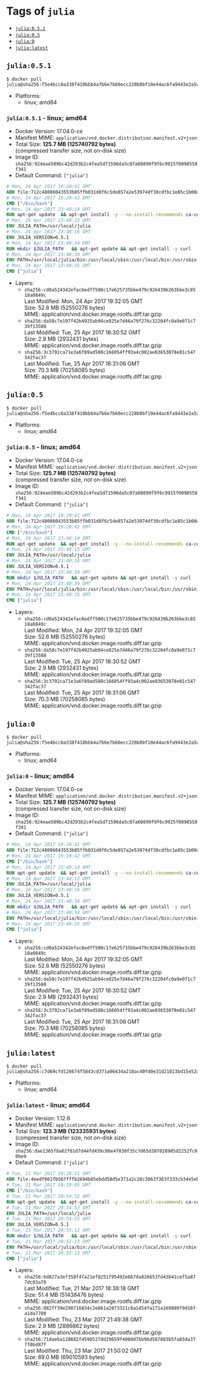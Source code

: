 <!-- THIS FILE IS GENERATED VIA './update-remote.sh' -->

# Tags of `julia`

-	[`julia:0.5.1`](#julia051)
-	[`julia:0.5`](#julia05)
-	[`julia:0`](#julia0)
-	[`julia:latest`](#julialatest)

## `julia:0.5.1`

```console
$ docker pull julia@sha256:f5e4bcc6a338f410bbb4a7b6e7b60ecc228b0bf10e44ac6fa9443e2a5af190e5
```

-	Platforms:
	-	linux; amd64

### `julia:0.5.1` - linux; amd64

-	Docker Version: 17.04.0-ce
-	Manifest MIME: `application/vnd.docker.distribution.manifest.v2+json`
-	Total Size: **125.7 MB (125740792 bytes)**  
	(compressed transfer size, not on-disk size)
-	Image ID: `sha256:924eae509bc42d293b2c4fea5d71596da5c07a60899f9f6c9915f0098558f341`
-	Default Command: `["julia"]`

```dockerfile
# Mon, 24 Apr 2017 19:20:41 GMT
ADD file:712c48086043553b85ffb031d8f6c5de857a2e53974df30cdfbc1e85c1b00a25 in / 
# Mon, 24 Apr 2017 19:20:42 GMT
CMD ["/bin/bash"]
# Mon, 24 Apr 2017 23:40:14 GMT
RUN apt-get update 	&& apt-get install -y --no-install-recommends ca-certificates 	&& rm -rf /var/lib/apt/lists/*
# Mon, 24 Apr 2017 23:40:15 GMT
ENV JULIA_PATH=/usr/local/julia
# Mon, 24 Apr 2017 23:40:16 GMT
ENV JULIA_VERSION=0.5.1
# Mon, 24 Apr 2017 23:40:34 GMT
RUN mkdir $JULIA_PATH 	&& apt-get update && apt-get install -y curl 	&& curl -sSL "https://julialang.s3.amazonaws.com/bin/linux/x64/${JULIA_VERSION%[.-]*}/julia-${JULIA_VERSION}-linux-x86_64.tar.gz" -o julia.tar.gz 	&& curl -sSL "https://julialang.s3.amazonaws.com/bin/linux/x64/${JULIA_VERSION%[.-]*}/julia-${JULIA_VERSION}-linux-x86_64.tar.gz.asc" -o julia.tar.gz.asc 	&& export GNUPGHOME="$(mktemp -d)" 	&& gpg --keyserver ha.pool.sks-keyservers.net --recv-keys 3673DF529D9049477F76B37566E3C7DC03D6E495 	&& gpg --batch --verify julia.tar.gz.asc julia.tar.gz 	&& rm -r "$GNUPGHOME" julia.tar.gz.asc 	&& tar -xzf julia.tar.gz -C $JULIA_PATH --strip-components 1 	&& rm -rf /var/lib/apt/lists/* julia.tar.gz*
# Mon, 24 Apr 2017 23:40:34 GMT
ENV PATH=/usr/local/julia/bin:/usr/local/sbin:/usr/local/bin:/usr/sbin:/usr/bin:/sbin:/bin
# Mon, 24 Apr 2017 23:40:35 GMT
CMD ["julia"]
```

-	Layers:
	-	`sha256:cd0a524342efac6edff500c17e625735bbe479c926439b263bbe3c8518a0849c`  
		Last Modified: Mon, 24 Apr 2017 19:32:05 GMT  
		Size: 52.6 MB (52550276 bytes)  
		MIME: application/vnd.docker.image.rootfs.diff.tar.gzip
	-	`sha256:da58c7e197f42b4925ab94ce825e7d46a79f276c32204fc0a9e071c739f13588`  
		Last Modified: Tue, 25 Apr 2017 18:30:52 GMT  
		Size: 2.9 MB (2932431 bytes)  
		MIME: application/vnd.docker.image.rootfs.diff.tar.gzip
	-	`sha256:3c3792ca71e3a6f89ad588c166054ff93a4c002ae03653078e01c547342fac37`  
		Last Modified: Tue, 25 Apr 2017 18:31:06 GMT  
		Size: 70.3 MB (70258085 bytes)  
		MIME: application/vnd.docker.image.rootfs.diff.tar.gzip

## `julia:0.5`

```console
$ docker pull julia@sha256:f5e4bcc6a338f410bbb4a7b6e7b60ecc228b0bf10e44ac6fa9443e2a5af190e5
```

-	Platforms:
	-	linux; amd64

### `julia:0.5` - linux; amd64

-	Docker Version: 17.04.0-ce
-	Manifest MIME: `application/vnd.docker.distribution.manifest.v2+json`
-	Total Size: **125.7 MB (125740792 bytes)**  
	(compressed transfer size, not on-disk size)
-	Image ID: `sha256:924eae509bc42d293b2c4fea5d71596da5c07a60899f9f6c9915f0098558f341`
-	Default Command: `["julia"]`

```dockerfile
# Mon, 24 Apr 2017 19:20:41 GMT
ADD file:712c48086043553b85ffb031d8f6c5de857a2e53974df30cdfbc1e85c1b00a25 in / 
# Mon, 24 Apr 2017 19:20:42 GMT
CMD ["/bin/bash"]
# Mon, 24 Apr 2017 23:40:14 GMT
RUN apt-get update 	&& apt-get install -y --no-install-recommends ca-certificates 	&& rm -rf /var/lib/apt/lists/*
# Mon, 24 Apr 2017 23:40:15 GMT
ENV JULIA_PATH=/usr/local/julia
# Mon, 24 Apr 2017 23:40:16 GMT
ENV JULIA_VERSION=0.5.1
# Mon, 24 Apr 2017 23:40:34 GMT
RUN mkdir $JULIA_PATH 	&& apt-get update && apt-get install -y curl 	&& curl -sSL "https://julialang.s3.amazonaws.com/bin/linux/x64/${JULIA_VERSION%[.-]*}/julia-${JULIA_VERSION}-linux-x86_64.tar.gz" -o julia.tar.gz 	&& curl -sSL "https://julialang.s3.amazonaws.com/bin/linux/x64/${JULIA_VERSION%[.-]*}/julia-${JULIA_VERSION}-linux-x86_64.tar.gz.asc" -o julia.tar.gz.asc 	&& export GNUPGHOME="$(mktemp -d)" 	&& gpg --keyserver ha.pool.sks-keyservers.net --recv-keys 3673DF529D9049477F76B37566E3C7DC03D6E495 	&& gpg --batch --verify julia.tar.gz.asc julia.tar.gz 	&& rm -r "$GNUPGHOME" julia.tar.gz.asc 	&& tar -xzf julia.tar.gz -C $JULIA_PATH --strip-components 1 	&& rm -rf /var/lib/apt/lists/* julia.tar.gz*
# Mon, 24 Apr 2017 23:40:34 GMT
ENV PATH=/usr/local/julia/bin:/usr/local/sbin:/usr/local/bin:/usr/sbin:/usr/bin:/sbin:/bin
# Mon, 24 Apr 2017 23:40:35 GMT
CMD ["julia"]
```

-	Layers:
	-	`sha256:cd0a524342efac6edff500c17e625735bbe479c926439b263bbe3c8518a0849c`  
		Last Modified: Mon, 24 Apr 2017 19:32:05 GMT  
		Size: 52.6 MB (52550276 bytes)  
		MIME: application/vnd.docker.image.rootfs.diff.tar.gzip
	-	`sha256:da58c7e197f42b4925ab94ce825e7d46a79f276c32204fc0a9e071c739f13588`  
		Last Modified: Tue, 25 Apr 2017 18:30:52 GMT  
		Size: 2.9 MB (2932431 bytes)  
		MIME: application/vnd.docker.image.rootfs.diff.tar.gzip
	-	`sha256:3c3792ca71e3a6f89ad588c166054ff93a4c002ae03653078e01c547342fac37`  
		Last Modified: Tue, 25 Apr 2017 18:31:06 GMT  
		Size: 70.3 MB (70258085 bytes)  
		MIME: application/vnd.docker.image.rootfs.diff.tar.gzip

## `julia:0`

```console
$ docker pull julia@sha256:f5e4bcc6a338f410bbb4a7b6e7b60ecc228b0bf10e44ac6fa9443e2a5af190e5
```

-	Platforms:
	-	linux; amd64

### `julia:0` - linux; amd64

-	Docker Version: 17.04.0-ce
-	Manifest MIME: `application/vnd.docker.distribution.manifest.v2+json`
-	Total Size: **125.7 MB (125740792 bytes)**  
	(compressed transfer size, not on-disk size)
-	Image ID: `sha256:924eae509bc42d293b2c4fea5d71596da5c07a60899f9f6c9915f0098558f341`
-	Default Command: `["julia"]`

```dockerfile
# Mon, 24 Apr 2017 19:20:41 GMT
ADD file:712c48086043553b85ffb031d8f6c5de857a2e53974df30cdfbc1e85c1b00a25 in / 
# Mon, 24 Apr 2017 19:20:42 GMT
CMD ["/bin/bash"]
# Mon, 24 Apr 2017 23:40:14 GMT
RUN apt-get update 	&& apt-get install -y --no-install-recommends ca-certificates 	&& rm -rf /var/lib/apt/lists/*
# Mon, 24 Apr 2017 23:40:15 GMT
ENV JULIA_PATH=/usr/local/julia
# Mon, 24 Apr 2017 23:40:16 GMT
ENV JULIA_VERSION=0.5.1
# Mon, 24 Apr 2017 23:40:34 GMT
RUN mkdir $JULIA_PATH 	&& apt-get update && apt-get install -y curl 	&& curl -sSL "https://julialang.s3.amazonaws.com/bin/linux/x64/${JULIA_VERSION%[.-]*}/julia-${JULIA_VERSION}-linux-x86_64.tar.gz" -o julia.tar.gz 	&& curl -sSL "https://julialang.s3.amazonaws.com/bin/linux/x64/${JULIA_VERSION%[.-]*}/julia-${JULIA_VERSION}-linux-x86_64.tar.gz.asc" -o julia.tar.gz.asc 	&& export GNUPGHOME="$(mktemp -d)" 	&& gpg --keyserver ha.pool.sks-keyservers.net --recv-keys 3673DF529D9049477F76B37566E3C7DC03D6E495 	&& gpg --batch --verify julia.tar.gz.asc julia.tar.gz 	&& rm -r "$GNUPGHOME" julia.tar.gz.asc 	&& tar -xzf julia.tar.gz -C $JULIA_PATH --strip-components 1 	&& rm -rf /var/lib/apt/lists/* julia.tar.gz*
# Mon, 24 Apr 2017 23:40:34 GMT
ENV PATH=/usr/local/julia/bin:/usr/local/sbin:/usr/local/bin:/usr/sbin:/usr/bin:/sbin:/bin
# Mon, 24 Apr 2017 23:40:35 GMT
CMD ["julia"]
```

-	Layers:
	-	`sha256:cd0a524342efac6edff500c17e625735bbe479c926439b263bbe3c8518a0849c`  
		Last Modified: Mon, 24 Apr 2017 19:32:05 GMT  
		Size: 52.6 MB (52550276 bytes)  
		MIME: application/vnd.docker.image.rootfs.diff.tar.gzip
	-	`sha256:da58c7e197f42b4925ab94ce825e7d46a79f276c32204fc0a9e071c739f13588`  
		Last Modified: Tue, 25 Apr 2017 18:30:52 GMT  
		Size: 2.9 MB (2932431 bytes)  
		MIME: application/vnd.docker.image.rootfs.diff.tar.gzip
	-	`sha256:3c3792ca71e3a6f89ad588c166054ff93a4c002ae03653078e01c547342fac37`  
		Last Modified: Tue, 25 Apr 2017 18:31:06 GMT  
		Size: 70.3 MB (70258085 bytes)  
		MIME: application/vnd.docker.image.rootfs.diff.tar.gzip

## `julia:latest`

```console
$ docker pull julia@sha256:c7d69cfd126674f5843cd371a06434a218ac40fd0e31d21813bd15e52a0ce88f
```

-	Platforms:
	-	linux; amd64

### `julia:latest` - linux; amd64

-	Docker Version: 1.12.6
-	Manifest MIME: `application/vnd.docker.distribution.manifest.v2+json`
-	Total Size: **123.3 MB (123335931 bytes)**  
	(compressed transfer size, not on-disk size)
-	Image ID: `sha256:dae1365f8a62f61d7d44fd439c80e4f830f35c7d65d387028905d2252fc00be9`
-	Default Command: `["julia"]`

```dockerfile
# Tue, 21 Mar 2017 18:28:51 GMT
ADD file:4eedf861fb567fffb2694b65ebdd58d5e371a2c28c3863f363f333cb34e5eb7b in / 
# Tue, 21 Mar 2017 18:29:05 GMT
CMD ["/bin/bash"]
# Tue, 21 Mar 2017 20:54:52 GMT
RUN apt-get update 	&& apt-get install -y --no-install-recommends ca-certificates 	&& rm -rf /var/lib/apt/lists/*
# Tue, 21 Mar 2017 20:54:53 GMT
ENV JULIA_PATH=/usr/local/julia
# Tue, 21 Mar 2017 20:54:53 GMT
ENV JULIA_VERSION=0.5.1
# Tue, 21 Mar 2017 20:55:12 GMT
RUN mkdir $JULIA_PATH 	&& apt-get update && apt-get install -y curl 	&& curl -sSL "https://julialang.s3.amazonaws.com/bin/linux/x64/${JULIA_VERSION%[.-]*}/julia-${JULIA_VERSION}-linux-x86_64.tar.gz" -o julia.tar.gz 	&& curl -sSL "https://julialang.s3.amazonaws.com/bin/linux/x64/${JULIA_VERSION%[.-]*}/julia-${JULIA_VERSION}-linux-x86_64.tar.gz.asc" -o julia.tar.gz.asc 	&& export GNUPGHOME="$(mktemp -d)" 	&& gpg --keyserver ha.pool.sks-keyservers.net --recv-keys 3673DF529D9049477F76B37566E3C7DC03D6E495 	&& gpg --batch --verify julia.tar.gz.asc julia.tar.gz 	&& rm -r "$GNUPGHOME" julia.tar.gz.asc 	&& tar -xzf julia.tar.gz -C $JULIA_PATH --strip-components 1 	&& rm -rf /var/lib/apt/lists/* julia.tar.gz*
# Tue, 21 Mar 2017 20:55:13 GMT
ENV PATH=/usr/local/julia/bin:/usr/local/sbin:/usr/local/bin:/usr/sbin:/usr/bin:/sbin:/bin
# Tue, 21 Mar 2017 20:55:13 GMT
CMD ["julia"]
```

-	Layers:
	-	`sha256:6d827a3ef358f4fa21ef8251f95492e667da826653fd43641cef5a877dc03a70`  
		Last Modified: Tue, 21 Mar 2017 18:38:18 GMT  
		Size: 51.4 MB (51438476 bytes)  
		MIME: application/vnd.docker.image.rootfs.diff.tar.gzip
	-	`sha256:082ff39e290716834c2e661a2873321c8a1454fa171a169880f9d16fa1da7700`  
		Last Modified: Thu, 23 Mar 2017 21:49:38 GMT  
		Size: 2.9 MB (2886862 bytes)  
		MIME: application/vnd.docker.image.rootfs.diff.tar.gzip
	-	`sha256:71daeba128682f4590527dd29659f4060d7bb96d58788365fa834a377f0bd87f`  
		Last Modified: Thu, 23 Mar 2017 21:50:02 GMT  
		Size: 69.0 MB (69010593 bytes)  
		MIME: application/vnd.docker.image.rootfs.diff.tar.gzip
